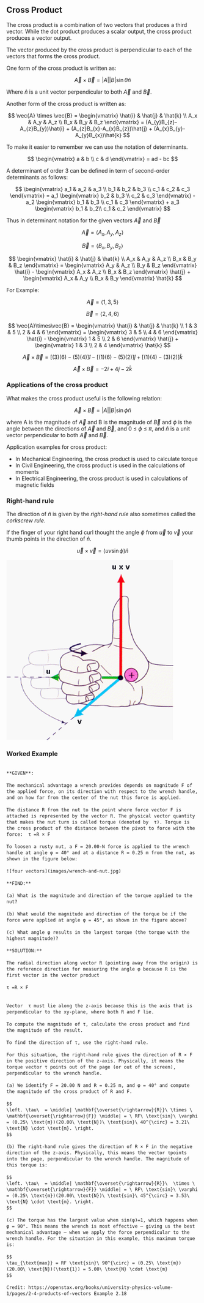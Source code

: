 ## Cross Product

The cross product is a combination of two vectors that produces a third vector. While the dot product produces a scalar output, the cross product produces a vector output.

The vector produced by the cross product is perpendicular to each of the vectors that forms the cross product. 

One form of the cross product is written as:

$$\vec{A}\times\vec{B} =|A||B|\sin \theta\hat{n}$$

Where $\hat{n}$ is a unit vector perpendicular to both $\vec{A}$ and $\vec{B}$.

Another form of the cross product is written as:

$$
\vec{A} \times \vec{B} =
\begin{vmatrix}
    \hat{i} & \hat{j} & \hat{k} \\
    A_x & A_y & A_z \\
    B_x & B_y & B_z
\end{vmatrix} =
(A_{y}B_{z}-A_{z}B_{y})\hat{i} +
(A_{z}B_{x}-A_{x}B_{z})\hat{j} +
(A_{x}B_{y}-A_{y}B_{x})\hat{k}
$$

To make it easier to remember we can use the notation of determinants.

$$
\begin{vmatrix}
    a & b \\
    c & d
\end{vmatrix} = ad - bc
$$

A determinant of order 3 can be defined in term of second-order determinants as follows:

$$
\begin{vmatrix}
    a_1 & a_2 & a_3 \\
    b_1 & b_2 & b_3 \\
    c_1 & c_2 & c_3
\end{vmatrix} = a_1
\begin{vmatrix}
b_2 & b_3 \\
c_2 & c_3
\end{vmatrix} - a_2
\begin{vmatrix}
b_1 & b_3 \\
c_1 & c_3
\end{vmatrix} + a_3
\begin{vmatrix}
b_1 & b_2\\
c_1 & c_2
\end{vmatrix}
$$

Thus in determinant notation for the given vectors $\vec{A}$ and $\vec{B}$

$$ \vec{A} = \langle A_x,A_y,A_z \rangle $$

$$ \vec{B} = \langle B_x,B_y,B_z \rangle $$

$$
\begin{vmatrix}
    \hat{i} & \hat{j} & \hat{k} \\
    A_x & A_y & A_z \\
    B_x & B_y & B_z
\end{vmatrix} =
\begin{vmatrix}
A_y & A_z \\
B_y & B_z
\end{vmatrix} \hat{i} -
\begin{vmatrix}
A_x & A_z \\
B_x & B_z
\end{vmatrix} \hat{j} +
\begin{vmatrix}
A_x & A_y \\
B_x & B_y
\end{vmatrix} \hat{k}
$$

For Example:

$$ \vec{A} = \langle 1,3,5 \rangle $$

$$ \vec{B} = \langle 2,4,6 \rangle $$

$$
\vec{A}\times\vec{B} =
\begin{vmatrix}
    \hat{i} & \hat{j} & \hat{k} \\
    1 & 3 & 5 \\
    2 & 4 & 6
\end{vmatrix} =
\begin{vmatrix}
3 & 5 \\
4 & 6
\end{vmatrix} \hat{i} -
\begin{vmatrix}
1 & 5 \\
2 & 6
\end{vmatrix} \hat{j} +
\begin{vmatrix}
1 & 3 \\
2 & 4
\end{vmatrix} \hat{k}
$$

$$ \vec{A}\times\vec{B} = \bigl[(3)(6)-(5)(4)\bigr]\hat{i} - \bigl[(1)(6)-(5)(2)\bigr]\hat{j} + \bigl[(1)(4)-(3)(2)\bigr]\hat{k} $$

$$ \vec{A}\times\vec{B} = -2\hat{i} + 4\hat{j} -2\hat{k} $$

### Applications of the cross product

What makes the cross product useful is the following relation:

$$ \vec{A}\times\vec{B} =|A||B|\sin \phi\hat{n} $$

where A is the magnitude of $\vec{A}$ and B is the magnitude of $\vec{B}$ and $\phi$ is the angle between the directions of $\vec{A}$ and $\vec{B}$, and 0 ≤ $\phi$ ≤ $\pi$, and $\hat{n}$ is a unit vector perpendicular to both $\vec{A}$ and $\vec{B}$.

Application examples for cross product:
    
 * In Mechanical Engineering, the cross product is used to calculate torque
 * In Civil Engineering, the cross product is used in the calculations of moments
 * In Electrical Engineering, the cross product is used in calculations of magnetic fields

### Right-hand rule

The direction of $\hat{n}$ is given by the _right-hand rule_ also sometimes called the _corkscrew rule_.

If the finger of your right hand curl thought the angle $\phi$ from $\vec{u}$ to $\vec{v}$ your thumb points in the direction of $\hat{n}$.

$$ \vec{u}\times\vec{v} = (uv\sin\phi)\hat{n} $$

![right hand rule](images/right-hand-rule.png)

### Worked Example

```{card} Worked Example

**GIVEN**:

The mechanical advantage a wrench provides depends on magnitude F of the applied force, on its direction with respect to the wrench handle, and on how far from the center of the nut this force is applied.

The distance R from the nut to the point where force vector F is attached is represented by the vector R. The physical vector quantity that makes the nut turn is called torque (denoted by  τ). Torque is the cross product of the distance between the pivot to force with the force:  τ =R × F

To loosen a rusty nut, a F = 20.00-N force is applied to the wrench handle at angle φ = 40° and at a distance R = 0.25 m from the nut, as shown in the figure below:

![four vectors](images/wrench-and-nut.jpg)

**FIND:**

(a) What is the magnitude and direction of the torque applied to the nut?

(b) What would the magnitude and direction of the torque be if the force were applied at angle φ = 45°, as shown in the figure above?

(c) What angle φ results in the largest torque (the torque with the highest magnitude)?
 
**SOLUTION:**

The radial direction along vector R (pointing away from the origin) is the reference direction for measuring the angle φ because R is the first vector in the vector product

τ =R × F


Vector  τ must lie along the z-axis because this is the axis that is perpendicular to the xy-plane, where both R and F lie.
 
To compute the magnitude of τ, calculate the cross product and find the magnitude of the result. 
 
To find the direction of τ, use the right-hand rule.

For this situation, the right-hand rule gives the direction of R × F in the positive direction of the z-axis. Physically, it means the torque vector τ points out of the page (or out of the screen), perpendicular to the wrench handle.

(a) We identify F = 20.00 N and R = 0.25 m, and φ = 40° and compute the magnitude of the cross product of R and F.

$$
\left. \tau\  = \middle| \mathbf{\overset{\rightarrow}{R}}\ \times \ \mathbf{\overset{\rightarrow}{F}} \middle| = \ RF\ \text{sin}\ \varphi = (0.25\ \text{m})(20.00\ \text{N})\ \text{sin}\ 40^{\circ} = 3.21\ \text{N} \cdot \text{m}. \right.
$$

(b) The right-hand rule gives the direction of R × F in the negative direction of the z-axis. Physically, this means the vector τpoints into the page, perpendicular to the wrench handle. The magnitude of this torque is:

$$
\left. \tau\  = \middle| \mathbf{\overset{\rightarrow}{R}}\  \times \ \mathbf{\overset{\rightarrow}{F}} \middle| = \ RF\ \text{sin}\ \varphi = (0.25\ \text{m})(20.00\ \text{N})\ \text{sin}\ 45^{\circ} = 3.53\ \text{N} \cdot \text{m}. \right.
$$

(c) The torque has the largest value when sin(φ)=1, which happens when φ = 90°. This means the wrench is most effective — giving us the best mechanical advantage — when we apply the force perpendicular to the wrench handle. For the situation in this example, this maximum torque is:

$$
\tau_{\text{max}} = RF \text{sin}\ 90^{\circ} = (0.25\ \text{m})(20.00\ \text{N})(\text{1}) = 5.00\ \text{N} \cdot \text{m}
$$

Credit: https://openstax.org/books/university-physics-volume-1/pages/2-4-products-of-vectors Example 2.18

```
